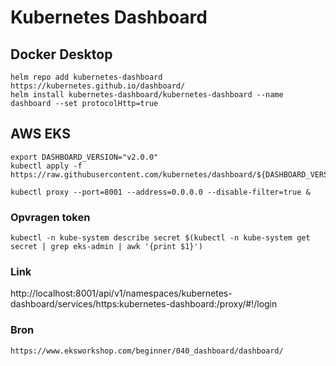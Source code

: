 # Kubernetes Dashboard

## Docker Desktop

    helm repo add kubernetes-dashboard https://kubernetes.github.io/dashboard/
    helm install kubernetes-dashboard/kubernetes-dashboard --name dashboard --set protocolHttp=true

## AWS EKS

    export DASHBOARD_VERSION="v2.0.0"    
    kubectl apply -f https://raw.githubusercontent.com/kubernetes/dashboard/${DASHBOARD_VERSION}/aio/deploy/recommended.yaml

    kubectl proxy --port=8001 --address=0.0.0.0 --disable-filter=true &

### Opvragen token

    kubectl -n kube-system describe secret $(kubectl -n kube-system get secret | grep eks-admin | awk '{print $1}')

### Link

http://localhost:8001/api/v1/namespaces/kubernetes-dashboard/services/https:kubernetes-dashboard:/proxy/#!/login
    
### Bron
    
    https://www.eksworkshop.com/beginner/040_dashboard/dashboard/

